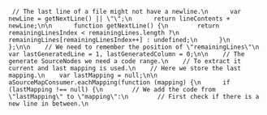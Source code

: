      // The last line of a file might not have a newline.\n      var newLine = getNextLine() || \"\";\n      return lineContents + newLine;\n\n      function getNextLine() {\n        return remainingLinesIndex < remainingLines.length ?\n            remainingLines[remainingLinesIndex++] : undefined;\n      }\n    };\n\n    // We need to remember the position of \"remainingLines\"\n    var lastGeneratedLine = 1, lastGeneratedColumn = 0;\n\n    // The generate SourceNodes we need a code range.\n    // To extract it current and last mapping is used.\n    // Here we store the last mapping.\n    var lastMapping = null;\n\n    aSourceMapConsumer.eachMapping(function (mapping) {\n      if (lastMapping !== null) {\n        // We add the code from \"lastMapping\" to \"mapping\":\n        // First check if there is a new line in between.\n 